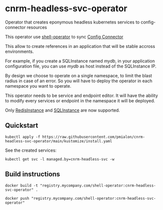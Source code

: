 # cnrm-headless-svc-operator
Operator that creates eponymous headless kubernetes services to config-connector resources

This operator use [shell-operator](https://github.com/flant/shell-operator) to sync [Config Connector](https://cloud.google.com/config-connector/docs/overview)

This allow to create references in an application that will be stable accross environments.

For example, if you create a SQLInstance named *mydb*, in your application configuration file, you can use *mydb* as host instead of the SQLInstance IP.

By design we choose to operate on a single namespace, to limit the blast radius in case of an error. So you will have to deploy the operator in each namespace you want to operate.

This operator needs to be service and endpoint editor. It will have the ability to modify every services or endpoint in the namespace it will be deployed.

Only [RedisInstance](https://cloud.google.com/config-connector/docs/reference/resource-docs/redis/redisinstance)  and [SQLInstance](https://cloud.google.com/config-connector/docs/reference/resource-docs/sql/sqlinstance) are now supported.

## Quickstart

```
kubectl apply -f https://raw.githubusercontent.com/pmialon/cnrm-headless-svc-operator/main/kustomize/install.yaml
```

See the created services:
```
kubectl get svc -l managed.by=cnrm-headless-svc -w
```

## Build instructions

```
docker build -t "registry.mycompany.com/shell-operator:cnrm-headless-svc-operator" .
```

```
docker push "registry.mycompany.com/shell-operator:cnrm-headless-svc-operator"
```
